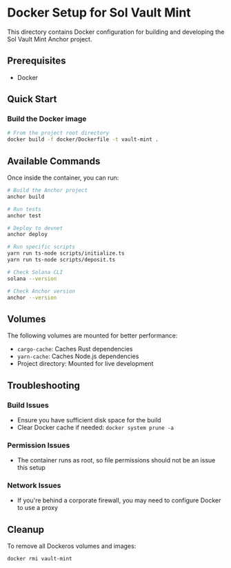 # Docker Setup for Sol Vault Mint

This directory contains Docker configuration for building and developing the Sol Vault Mint Anchor project.

## Prerequisites

- Docker

## Quick Start

### Build the Docker image

```bash
# From the project root directory
docker build -f docker/Dockerfile -t vault-mint .
```

## Available Commands

Once inside the container, you can run:

```bash
# Build the Anchor project
anchor build

# Run tests
anchor test

# Deploy to devnet
anchor deploy

# Run specific scripts
yarn run ts-node scripts/initialize.ts
yarn run ts-node scripts/deposit.ts

# Check Solana CLI
solana --version

# Check Anchor version
anchor --version
```

## Volumes

The following volumes are mounted for better performance:
- `cargo-cache`: Caches Rust dependencies
- `yarn-cache`: Caches Node.js dependencies
- Project directory: Mounted for live development

## Troubleshooting

### Build Issues
- Ensure you have sufficient disk space for the build
- Clear Docker cache if needed: `docker system prune -a`

### Permission Issues
- The container runs as root, so file permissions should not be an issue this setup

### Network Issues
- If you're behind a corporate firewall, you may need to configure Docker to use a proxy

## Cleanup

To remove all Dockeros volumes and images:

```bash
docker rmi vault-mint
``` 
